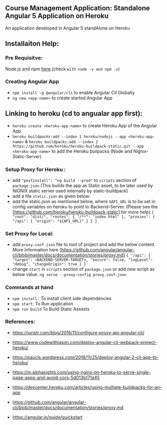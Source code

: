 ## Course Management Application: Standalone Angular 5 Application on Heroku

An application developed in Angular 5 standAlone on Heroku


## Installaiton Help:

### Pre Requisitve:
 Node.js and npm  [here](https://www.npmjs.com/get-npm).(check `with node -v and npm -v`)


### Creating Angular App
- `npm install -g @angular/cli` to enable Angular ClI Globally
- `ng new <app-name>` to create started Angular App

## Linking to heroku (cd to angualar app first):
- `heroku create <heroku-app-name>` to create Heroku App of the Angular App.
- `heroku buildpacks:add --index 1 heroku/nodejs --app <heroku-app-name>` &
  `heroku buildpacks:add --index 2 https://github.com/heroku/heroku-buildpack-static.git --app <heroku-app-name>`
  to add the Heroku builpacks (Node and Nignix-Static-Server)

### Setup Proxy for Heroku :
- add `"postinstall": "ng build --prod"` to `scripts` section of `package.json` (This builds the app as Static asset, to be later used by NIGNIX static server used internally by static-buildpack)
- add a file `static.json` as given below:
- add the static.json as mentioned below, where `$API_URL` is to be set in config
variables on heroku to point to Backend-Server. (Please see the [https://github.com/heroku/heroku-buildpack-static] for more help)
`{
  "root": "dist/",
  "routes": {
    "/**": "index.html"
  },
  "proxies": {
    "/api": {
      "origin": "${API_URL}"
    }
  }
}`

### Set Proxy for Local:
- add `proxy.conf.json` file to root of project and add the below content. More Information here [https://github.com/angular/angular-cli/blob/master/docs/documentation/stories/proxy.md]
`{
  "/api": {
    "target": <BACKEND-SERVER-TARGET>,
    "secure": false,
    "logLevel": "debug",
    "changeOrigin": true
  }
}`
- change `start` in `scripts` section of `package.json` or add new script as below value.
`ng serve --proxy-config proxy.conf.json`


### Commands at hand
  - `npm install` : To install client side dependencies
  - `npm start`: To Run application
  - `npm run build` To Build Static Assests

### References:
- https://juristr.com/blog/2016/11/configure-proxy-api-angular-cli/

- https://www.codewithjason.com/deploy-angular-cli-webpack-project-heroku/

- https://paucls.wordpress.com/2016/11/25/deploy-angular-2-cli-app-to-heroku/

- https://m.alphasights.com/using-nginx-on-heroku-to-serve-single-page-apps-and-avoid-cors-5d013b171a45

- https://devcenter.heroku.com/articles/using-multiple-buildpacks-for-an-app

- https://github.com/angular/angular-cli/blob/master/docs/documentation/stories/proxy.md

- https://angular.io/guide/quickstart

